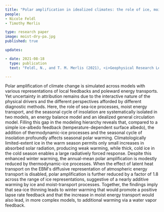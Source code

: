```yaml
---
title: "Polar amplification in idealized climates: the role of ice, moisture, and seasons" 
people:
- Nicole Feldl
- Timothy Merlis

type: research paper
image: moist-dry-pa.jpg
published: true

updates:

- date: 2021-08-18
  type: publication
  text: "Feldl, N., and T. M. Merlis (2021), <i>Geophysical Research Letters</i>, 48, e2021GL094130, [doi:10.1029/2021GL094130](https://doi.org/10.1029/2021GL094130)."

---
```


Polar amplification of climate change is simulated across models with various representations of local feedbacks and poleward energy transports. Yet uncertainty in attribution remains due to the interactive nature of the physical drivers and the different perspectives afforded by different diagnostic methods. Here, the role of sea-ice processes, moist energy transport, and the seasonal cycle of insolation are systematically isolated in two models, an energy balance model and an idealized general circulation model. Filling this gap in the modeling hierarchy reveals that, compared to a simple ice-albedo feedback (temperature-dependent surface albedo), the addition of thermodynamic-ice processes and the seasonal cycle of insolation profoundly affects seasonal polar warming. Climatologically limited-extent ice in the warm season permits only small increases in absorbed solar radiation, producing weak warming, while thick, cold ice in the cold season enables a large radiatively forced response. Despite this enhanced winter warming, the annual-mean polar amplification is modestly reduced by thermodynamic-ice processes. When the effect of latent heat transport on the EBM's diffusive representation of atmospheric energy transport is disabled, polar amplification is further reduced by a factor of 1.8 across the range of ice representations, suggestive of a nearly additive warming by ice and moist-transport processes. Together, the findings imply that sea-ice thinning leads to winter warming that would promote a positive lapse rate feedback and that the increase in moist energy transport would also lead, in more complex models, to additional warming via a water vapor feedback.


